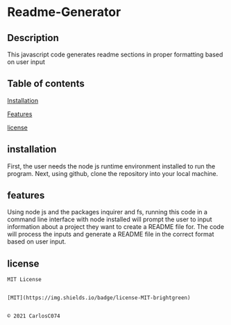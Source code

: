 # Readme-Generator 
 

  ## Description 
 

  This javascript code generates readme sections in proper formatting based on user input 
 

  ## Table of contents 
 

  [Installation](#installation) 

  [Features](#features) 

  [license](#license) 
 

  ## installation 
 

  First, the user needs the node js runtime environment installed to run the program. Next, using github, clone the repository into your local machine.  
 

  ## features 
 

  Using node js and the packages inquirer and fs, running this code in a command line interface with node installed will prompt the user to input information about a project they want to create a README file for. The code will process the inputs and generate a README file in the correct format based on user input.   
 

  ## license 
 

    MIT License 
 

    [MIT](https://img.shields.io/badge/license-MIT-brightgreen) 
 

    © 2021 CarlosC074
 

     
 

